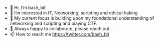 - 👋 Hi, I’m bash_bit
- 👀 I’m interested in IT, Networking, scripting and ethical haking
- 🌱 My current focus is building upon my foundational understanding of networking and scripting and playing CTF.
- 💞️ Always happy to collaborate, please reach out..
- 📫 How to reach me https://twitter.com/bash_bit

<!---
cyberRo0kie/cyberRo0kie is a ✨ special ✨ repository because its `README.md` (this file) appears on your GitHub profile.
You can click the Preview link to take a look at your changes.
--->
